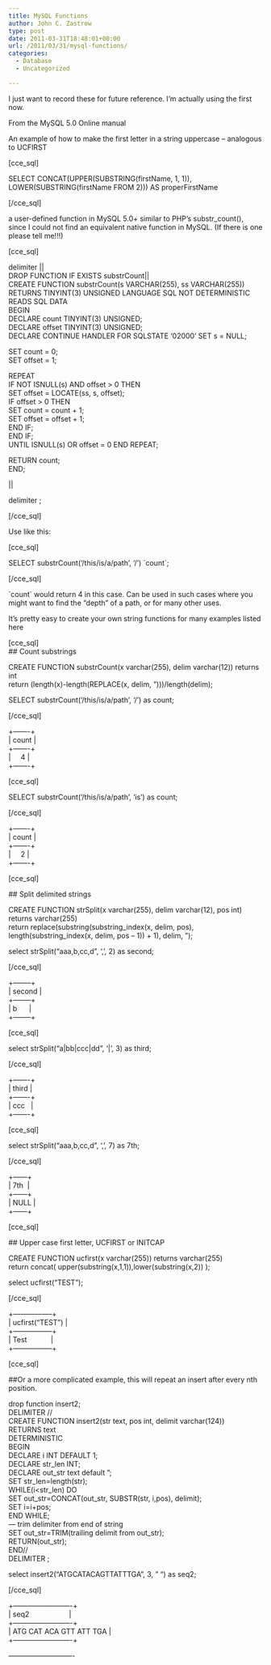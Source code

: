 ```yaml
---
title: MySQL Functions
author: John C. Zastrow
type: post
date: 2011-03-31T18:48:01+00:00
url: /2011/03/31/mysql-functions/
categories:
  - Database
  - Uncategorized

---
```

I just want to record these for future reference. I&#8217;m actually using the first now.

From the MySQL 5.0 Online manual

An example of how to make the first letter in a string uppercase &#8211; analogous to UCFIRST

[cce_sql]

SELECT CONCAT(UPPER(SUBSTRING(firstName, 1, 1)), LOWER(SUBSTRING(firstName FROM 2))) AS properFirstName

[/cce_sql]

a user-defined function in MySQL 5.0+ similar to PHP&#8217;s substr_count(), since I could not find an equivalent native function in MySQL. (If there is one please tell me!!!)

[cce_sql]

delimiter ||  
DROP FUNCTION IF EXISTS substrCount||  
CREATE FUNCTION substrCount(s VARCHAR(255), ss VARCHAR(255)) RETURNS TINYINT(3) UNSIGNED LANGUAGE SQL NOT DETERMINISTIC READS SQL DATA  
BEGIN  
DECLARE count TINYINT(3) UNSIGNED;  
DECLARE offset TINYINT(3) UNSIGNED;  
DECLARE CONTINUE HANDLER FOR SQLSTATE &#8216;02000&#8217; SET s = NULL;

SET count = 0;  
SET offset = 1;

REPEAT  
IF NOT ISNULL(s) AND offset > 0 THEN  
SET offset = LOCATE(ss, s, offset);  
IF offset > 0 THEN  
SET count = count + 1;  
SET offset = offset + 1;  
END IF;  
END IF;  
UNTIL ISNULL(s) OR offset = 0 END REPEAT;

RETURN count;  
END;

||

delimiter ;

[/cce_sql]

Use like this:

[cce_sql]

SELECT substrCount(&#8216;/this/is/a/path&#8217;, &#8216;/&#8217;) \`count\`;

[/cce_sql]

\`count\` would return 4 in this case. Can be used in such cases where you might want to find the &#8220;depth&#8221; of a path, or for many other uses.

It&#8217;s pretty easy to create your own string functions for many examples listed here

[cce_sql]  
\## Count substrings

CREATE FUNCTION substrCount(x varchar(255), delim varchar(12)) returns int  
return (length(x)-length(REPLACE(x, delim, &#8221;)))/length(delim);

SELECT substrCount(&#8216;/this/is/a/path&#8217;, &#8216;/&#8217;) as count;

[/cce_sql]

+&#8212;&#8212;-+  
| count |  
+&#8212;&#8212;-+  
|     4 |  
+&#8212;&#8212;-+

[cce_sql]

SELECT substrCount(&#8216;/this/is/a/path&#8217;, &#8216;is&#8217;) as count;

[/cce_sql]

+&#8212;&#8212;-+  
| count |  
+&#8212;&#8212;-+  
|     2 |  
+&#8212;&#8212;-+

[cce_sql]

\## Split delimited strings

CREATE FUNCTION strSplit(x varchar(255), delim varchar(12), pos int) returns varchar(255)  
return replace(substring(substring\_index(x, delim, pos), length(substring\_index(x, delim, pos &#8211; 1)) + 1), delim, &#8221;);

select strSplit(&#8220;aaa,b,cc,d&#8221;, &#8216;,&#8217;, 2) as second;

[/cce_sql]

+&#8212;&#8212;&#8211;+  
| second |  
+&#8212;&#8212;&#8211;+  
| b      |  
+&#8212;&#8212;&#8211;+

[cce_sql]

select strSplit(&#8220;a|bb|ccc|dd&#8221;, &#8216;|&#8217;, 3) as third;

[/cce_sql]

+&#8212;&#8212;-+  
| third |  
+&#8212;&#8212;-+  
| ccc   |  
+&#8212;&#8212;-+

[cce_sql]

select strSplit(&#8220;aaa,b,cc,d&#8221;, &#8216;,&#8217;, 7) as 7th;

[/cce_sql]

+&#8212;&#8212;+  
| 7th  |  
+&#8212;&#8212;+  
| NULL |  
+&#8212;&#8212;+

[cce_sql]

\## Upper case first letter, UCFIRST or INITCAP

CREATE FUNCTION ucfirst(x varchar(255)) returns varchar(255)  
return concat( upper(substring(x,1,1)),lower(substring(x,2)) );

select ucfirst(&#8220;TEST&#8221;);

[/cce_sql]

+&#8212;&#8212;&#8212;&#8212;&#8212;&#8211;+  
| ucfirst(&#8220;TEST&#8221;) |  
+&#8212;&#8212;&#8212;&#8212;&#8212;&#8211;+  
| Test            |  
+&#8212;&#8212;&#8212;&#8212;&#8212;&#8211;+

[cce_sql]

##Or a more complicated example, this will repeat an insert after every nth position.

drop function insert2;  
DELIMITER //  
CREATE FUNCTION insert2(str text, pos int, delimit varchar(124))  
RETURNS text  
DETERMINISTIC  
BEGIN  
DECLARE i INT DEFAULT 1;  
DECLARE str_len INT;  
DECLARE out_str text default &#8221;;  
SET str_len=length(str);  
WHILE(i<str_len) DO  
SET out\_str=CONCAT(out\_str, SUBSTR(str, i,pos), delimit);  
SET i=i+pos;  
END WHILE;  
&#8212; trim delimiter from end of string  
SET out\_str=TRIM(trailing delimit from out\_str);  
RETURN(out_str);  
END//  
DELIMITER ;

select insert2(&#8220;ATGCATACAGTTATTTGA&#8221;, 3, &#8221; &#8220;) as seq2;

[/cce_sql]

+&#8212;&#8212;&#8212;&#8212;&#8212;&#8212;&#8212;&#8212;-+  
| seq2                    |  
+&#8212;&#8212;&#8212;&#8212;&#8212;&#8212;&#8212;&#8212;-+  
| ATG CAT ACA GTT ATT TGA |  
+&#8212;&#8212;&#8212;&#8212;&#8212;&#8212;&#8212;&#8212;-+

&#8212;&#8212;&#8212;&#8212;&#8212;&#8212;&#8212;&#8212;&#8212;-

<div class="zemanta-pixie">
  <img class="zemanta-pixie-img" src="http://img.zemanta.com/pixy.gif?x-id=26bdc108-b3ac-8690-b831-825b794bbe96" alt="" />
</div>